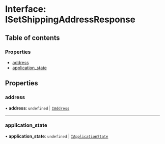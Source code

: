 # Interface: ISetShippingAddressResponse

## Table of contents

### Properties

- [address](ISetShippingAddressResponse.md#address)
- [application\_state](ISetShippingAddressResponse.md#application_state)

## Properties

### address

• **address**: `undefined` \| [`IAddress`](IAddress.md)

___

### application\_state

• **application\_state**: `undefined` \| [`IApplicationState`](IApplicationState.md)
